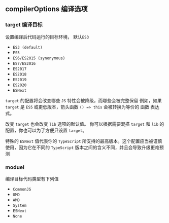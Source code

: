 ## compilerOptions 编译选项

### target 编译目标

设置编译后代码运行的目标环境， 默认`ES3`

* `ES3 (default)`
* `ES5`
* `ES6/ES2015 (synonymous)`
* `ES7/ES2016`
* `ES2017`
* `ES2018`
* `ES2019`
* `ES2020`
* `ESNext`


`target` 的配置将会改变哪些 `JS` 特性会被降级，而哪些会被完整保留 例如，如果 `target` 是 `ES5` 或更低版本，箭头函数 `() => this` 会被转换为等价的 函数 表达式。

改变 `target` 也会改变 `lib` 选项的默认值。 你可以根据需要混搭 `target` 和 `lib` 的配置，你也可以为了方便只设置 `target`。

特殊的 `ESNext` 值代表你的 `TypeScript` 所支持的最高版本。这个配置应当被谨慎使用，因为它在不同的 `TypeScript` 版本之间的含义不同，并且会导致升级更难预测

### moduel

编译目标代码类型有下列值

* `CommonJS`
* `UMD`
* `AMD`
* `System`
* `ESNext`
* `None`